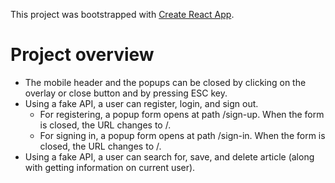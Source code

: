This project was bootstrapped with [Create React App](https://github.com/facebook/create-react-app).

# Project overview
* The mobile header and the popups can be closed by clicking on the overlay or close button and by pressing ESC key.
* Using a fake API, a user can register, login, and sign out.
  * For registering, a popup form opens at path /sign-up. When the form is closed, the URL changes to /.
  * For signing in, a popup form opens at path /sign-in. When the form is closed, the URL changes to /.
* Using a fake API, a user can search for, save, and delete article (along with getting information on current user).
